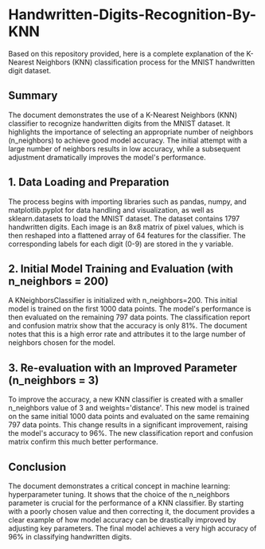 # Handwritten-Digits-Recognition-By-KNN


Based on this repository provided, here is a complete explanation of the K-Nearest Neighbors (KNN) classification process for the MNIST handwritten digit dataset.

## Summary
The document demonstrates the use of a K-Nearest Neighbors (KNN) classifier to recognize handwritten digits from the MNIST dataset. It highlights the importance of selecting an appropriate number of neighbors (n_neighbors) to achieve good model accuracy. The initial attempt with a large number of neighbors results in low accuracy, while a subsequent adjustment dramatically improves the model's performance.

## 1. Data Loading and Preparation
The process begins with importing libraries such as pandas, numpy, and matplotlib.pyplot for data handling and visualization, as well as sklearn.datasets to load the MNIST dataset. The dataset contains 1797 handwritten digits. Each image is an 8x8 matrix of pixel values, which is then reshaped into a flattened array of 64 features for the classifier. The corresponding labels for each digit (0-9) are stored in the y variable.

## 2. Initial Model Training and Evaluation (with n_neighbors = 200)
A KNeighborsClassifier is initialized with n_neighbors=200. This initial model is trained on the first 1000 data points. The model's performance is then evaluated on the remaining 797 data points. The classification report and confusion matrix show that the accuracy is only 81%. The document notes that this is a high error rate and attributes it to the large number of neighbors chosen for the model.

## 3. Re-evaluation with an Improved Parameter (n_neighbors = 3)
To improve the accuracy, a new KNN classifier is created with a smaller n_neighbors value of 3 and weights='distance'. This new model is trained on the same initial 1000 data points and evaluated on the same remaining 797 data points. This change results in a significant improvement, raising the model's accuracy to 96%. The new classification report and confusion matrix confirm this much better performance.

## Conclusion
The document demonstrates a critical concept in machine learning: hyperparameter tuning. It shows that the choice of the n_neighbors parameter is crucial for the performance of a KNN classifier. By starting with a poorly chosen value and then correcting it, the document provides a clear example of how model accuracy can be drastically improved by adjusting key parameters. The final model achieves a very high accuracy of 96% in classifying handwritten digits.
